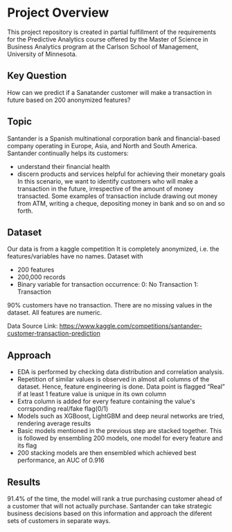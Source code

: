 # Project Overview
This project repository is created in partial fulfillment of the requirements for the Predictive Analytics course offered by the Master of Science in Business Analytics program at the Carlson School of Management, University of Minnesota.

## Key Question
How can we predict if a Sanatander customer will make a transaction in future based on 200 anonymized features?

## Topic
Santander is a Spanish multinational corporation bank and financial-based company operating in Europe, Asia, and North and South America. Santander continually helps its customers:
- understand their financial health
- discern products and services helpful for achieving their monetary goals
In this scenario, we want to identify customers who will make a transaction in the future, irrespective of the amount of money transacted. Some examples of transaction include drawing out money from ATM, writing a cheque, depositing money in bank and so on and so forth.


## Dataset
Our data is from a kaggle competition It is completely anonymized, i.e. the features/variables have no names. Dataset with
- 200 features
- 200,000 records 
- Binary variable for transaction occurrence:
    0: No Transaction
    1: Transaction

90% customers have no transaction. There are no missing values in the dataset. All features are numeric.

Data Source Link: https://www.kaggle.com/competitions/santander-customer-transaction-prediction

## Approach
- EDA is performed by checking data distribution and correlation analysis.
- Repetition of similar values is observed in almost all columns of the dataset. Hence, feature engineering is done. Data point is flagged “Real” if at least 1 feature value is  unique in its own column
- Extra column is added for every feature containing the value's corrsponding real/fake flag(0/1)
- Models such as XGBoost, LightGBM and deep neural networks are tried, rendering average results
- Basic models mentioned in the previous step are stacked together. This is followed by ensembling 200 models, one model for every feature and its flag
- 200 stacking models are then ensembled which achieved best performance, an AUC of 0.916

## Results
91.4% of the time, the model will rank a true purchasing customer ahead of a customer that will not actually purchase. Santander can take strategic business decisions based on this information and approach the diferent sets of customers in separate ways.
